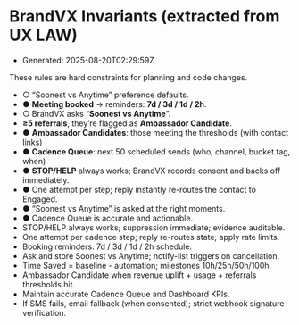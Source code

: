 # BrandVX Invariants (extracted from UX LAW)
- Generated: 2025-08-20T02:29:59Z

These rules are hard constraints for planning and code changes.

- ○ “Soonest vs Anytime” preference defaults.
- ● **Meeting booked** → reminders: **7d / 3d / 1d / 2h**.
- ○ BrandVX asks “**Soonest vs Anytime**”.
- **≥5 referrals**, they’re flagged as **Ambassador Candidate**.
- ● **Ambassador Candidates**: those meeting the thresholds \(with contact links\)
- ● **Cadence Queue**: next 50 scheduled sends \(who, channel, bucket.tag, when\)
- ● **STOP/HELP** always works; BrandVX records consent and backs off immediately.
- ● One attempt per step; reply instantly re-routes the contact to Engaged.
- ● “Soonest vs Anytime” is asked at the right moments.
- ● Cadence Queue is accurate and actionable.
- STOP/HELP always works; suppression immediate; evidence auditable.
- One attempt per cadence step; reply re-routes state; apply rate limits.
- Booking reminders: 7d / 3d / 1d / 2h schedule.
- Ask and store Soonest vs Anytime; notify-list triggers on cancellation.
- Time Saved = baseline - automation; milestones 10h/25h/50h/100h.
- Ambassador Candidate when revenue uplift + usage + referrals thresholds hit.
- Maintain accurate Cadence Queue and Dashboard KPIs.
- If SMS fails, email fallback (when consented); strict webhook signature verification.
